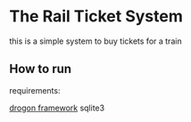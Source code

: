 # The Rail Ticket System

this is a simple system to buy tickets for a train

## How to run

requirements:

[drogon framework](https://github.com/drogonframework/drogon/wiki/CHN-02-%E5%AE%89%E8%A3%85)
sqlite3